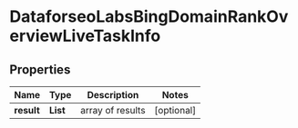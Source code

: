 # DataforseoLabsBingDomainRankOverviewLiveTaskInfo


## Properties

| Name | Type | Description | Notes |
|------------ | ------------- | ------------- | -------------|
**result** | **List<DataforseoLabsBingDomainRankOverviewLiveResultInfo>** | array of results |[optional]|